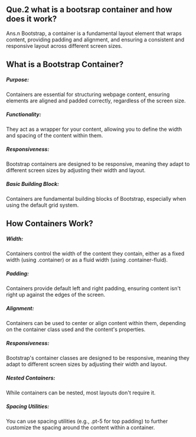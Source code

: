 ## Que.2 what is a bootsrap container and how does it work?

Ans.n Bootstrap, a container is a fundamental layout element that wraps content, providing padding and alignment, and ensuring a consistent and responsive layout across different screen sizes. 


## What is a Bootstrap Container?
##### Purpose:
Containers are essential for structuring webpage content, ensuring elements are aligned and padded correctly, regardless of the screen size.

##### Functionality:
They act as a wrapper for your content, allowing you to define the width and spacing of the content within them. 

##### Responsiveness:
Bootstrap containers are designed to be responsive, meaning they adapt to different screen sizes by adjusting their width and layout.

##### Basic Building Block:
Containers are fundamental building blocks of Bootstrap, especially when using the default grid system. 


## How Containers Work?
##### Width:
Containers control the width of the content they contain, either as a fixed width (using .container) or as a fluid width (using .container-fluid). 

##### Padding:
Containers provide default left and right padding, ensuring content isn't right up against the edges of the screen. 

##### Alignment:
Containers can be used to center or align content within them, depending on the container class used and the content's properties. 

##### Responsiveness:
Bootstrap's container classes are designed to be responsive, meaning they adapt to different screen sizes by adjusting their width and layout. 

##### Nested Containers:
While containers can be nested, most layouts don't require it. 

##### Spacing Utilities:
You can use spacing utilities (e.g., .pt-5 for top padding) to further customize the spacing around the content within a container. 